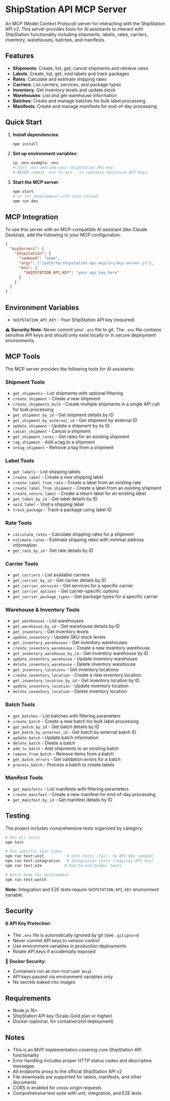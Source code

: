 # ShipStation API MCP Server

An MCP (Model Context Protocol) server for interacting with the ShipStation API v2. This server provides tools for AI assistants to interact with ShipStation functionality including shipments, labels, rates, carriers, inventory, warehouses, batches, and manifests.

## Features

- **Shipments**: Create, list, get, cancel shipments and retrieve rates
- **Labels**: Create, list, get, void labels and track packages
- **Rates**: Calculate and estimate shipping rates
- **Carriers**: List carriers, services, and package types
- **Inventory**: Get inventory levels and update stock
- **Warehouses**: List and get warehouse information
- **Batches**: Create and manage batches for bulk label processing
- **Manifests**: Create and manage manifests for end-of-day processing

## Quick Start

1. **Install dependencies**:
   ```bash
   npm install
   ```

2. **Set up environment variables**:
   ```bash
   cp .env.example .env
   # Edit .env and add your ShipStation API key
   # NEVER commit .env to git - it contains sensitive API keys
   ```

3. **Start the MCP server**:
   ```bash
   npm start
   # or for development with auto-reload:
   npm run dev
   ```

## MCP Integration

To use this server with an MCP-compatible AI assistant (like Claude Desktop), add the following to your MCP configuration:

```json
{
  "mcpServers": {
    "shipstation": {
      "command": "node",
      "args": ["/path/to/shipstation-api-mcp/src/mcp-server.js"],
      "env": {
        "SHIPSTATION_API_KEY": "your_api_key_here"
      }
    }
  }
}
```

## Environment Variables

- `SHIPSTATION_API_KEY` - Your ShipStation API key (required)

⚠️ **Security Note**: Never commit your `.env` file to git. The `.env` file contains sensitive API keys and should only exist locally or in secure deployment environments.

## MCP Tools

The MCP server provides the following tools for AI assistants:

### Shipment Tools
- `get_shipments` - List shipments with optional filtering
- `create_shipment` - Create a new shipment
- `create_shipments_bulk` - Create multiple shipments in a single API call for bulk processing
- `get_shipment_by_id` - Get shipment details by ID
- `get_shipment_by_external_id` - Get shipment by external ID
- `update_shipment` - Update a shipment by its ID
- `cancel_shipment` - Cancel a shipment
- `get_shipment_rates` - Get rates for an existing shipment
- `tag_shipment` - Add a tag to a shipment
- `untag_shipment` - Remove a tag from a shipment

### Label Tools
- `get_labels` - List shipping labels
- `create_label` - Create a new shipping label
- `create_label_from_rate` - Create a label from an existing rate
- `create_label_from_shipment` - Create a label from an existing shipment
- `create_return_label` - Create a return label for an existing label
- `get_label_by_id` - Get label details by ID
- `void_label` - Void a shipping label
- `track_package` - Track a package using label ID

### Rate Tools
- `calculate_rates` - Calculate shipping rates for a shipment
- `estimate_rates` - Estimate shipping rates with minimal address information
- `get_rate_by_id` - Get rate details by ID

### Carrier Tools
- `get_carriers` - List available carriers
- `get_carrier_by_id` - Get carrier details by ID
- `get_carrier_services` - Get services for a specific carrier
- `get_carrier_options` - Get carrier-specific options
- `get_carrier_package_types` - Get package types for a specific carrier

### Warehouse & Inventory Tools
- `get_warehouses` - List warehouses
- `get_warehouse_by_id` - Get warehouse details by ID
- `get_inventory` - Get inventory levels
- `update_inventory` - Update SKU stock levels
- `get_inventory_warehouses` - Get inventory warehouses
- `create_inventory_warehouse` - Create a new inventory warehouse
- `get_inventory_warehouse_by_id` - Get inventory warehouse by ID
- `update_inventory_warehouse` - Update inventory warehouse
- `delete_inventory_warehouse` - Delete inventory warehouse
- `get_inventory_locations` - Get inventory locations
- `create_inventory_location` - Create a new inventory location
- `get_inventory_location_by_id` - Get inventory location by ID
- `update_inventory_location` - Update inventory location
- `delete_inventory_location` - Delete inventory location

### Batch Tools
- `get_batches` - List batches with filtering parameters
- `create_batch` - Create a new batch for bulk label processing
- `get_batch_by_id` - Get batch details by ID
- `get_batch_by_external_id` - Get batch by external batch ID
- `update_batch` - Update batch information
- `delete_batch` - Delete a batch
- `add_to_batch` - Add shipments to an existing batch
- `remove_from_batch` - Remove items from a batch
- `get_batch_errors` - Get validation errors for a batch
- `process_batch` - Process a batch to create labels

### Manifest Tools
- `get_manifests` - List manifests with filtering parameters
- `create_manifest` - Create a new manifest for end-of-day processing
- `get_manifest_by_id` - Get manifest details by ID

## Testing

The project includes comprehensive tests organized by category:

```bash
# Run all tests
npm test

# Run specific test types
npm run test:unit          # Unit tests (fast, no API key needed)
npm run test:integration   # Integration tests (requires API key)  
npm run test:e2e          # End-to-end Docker tests

# Watch mode for development
npm run test:watch
```

**Note:** Integration and E2E tests require `SHIPSTATION_API_KEY` environment variable.

## Security

🔒 **API Key Protection**: 
- The `.env` file is automatically ignored by git (see `.gitignore`)
- Never commit API keys to version control
- Use environment variables in production deployments
- Rotate API keys if accidentally exposed

🐳 **Docker Security**:
- Containers run as non-root user (`mcp`)
- API keys passed via environment variables only
- No secrets baked into images

## Requirements

- Node.js 16+
- ShipStation API key (Scale-Gold plan or higher)
- Docker (optional, for containerized deployment)

## Notes

- This is an MVP implementation covering core ShipStation API functionality
- Error handling includes proper HTTP status codes and descriptive messages
- All endpoints proxy to the official ShipStation API v2
- File downloads are supported for labels, manifests, and other documents
- CORS is enabled for cross-origin requests
- Comprehensive test suite with unit, integration, and E2E tests